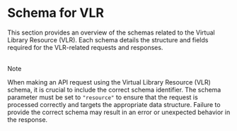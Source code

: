 # Schema for VLR

This section provides an overview of the schemas related to the Virtual Library Resource (VLR). Each schema details the structure and fields required for the VLR-related requests and responses. 
<br><br>

> [!NOTE]
> When making an API request using the Virtual Library Resource (VLR) schema, it is crucial to include the correct schema identifier. The schema parameter must be set to `"resource"` to ensure that the request is processed correctly and targets the appropriate data structure. Failure to provide the correct schema may result in an error or unexpected behavior in the response.


<!--@include: @/../components/vlr/request-body.md-->